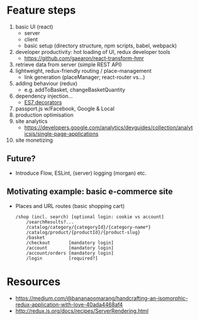 # Feature steps

1. basic UI (react)
    * server
    * client
    * basic setup (directory structure, npm scripts, babel, webpack)
1. developer productivity: hot loading of UI, redux developer tools
    * https://github.com/gaearon/react-transform-hmr
1. retrieve data from server (simple REST API)
1. lightweight, redux-friendly routing / place-management
    * link generation (placeManager; react-router vs...)
1. adding behaviour (redux)
    * e.g. addToBasket, changeBasketQuantity
1. dependency injection...
    * [ES7 decorators](http://jaysoo.ca/2015/06/09/react-contexts-and-dependency-injection/)
1. passport.js w/Facebook, Google & Local
1. production optimisation
1. site analytics
    * https://developers.google.com/analytics/devguides/collection/analyticsjs/single-page-applications
1. site monetizing



## Future?

* Introduce Flow, ESLint, (server) logging (morgan) etc.


## Motivating example: basic e-commerce site

* Places and URL routes (basic shopping cart)
    ```
    /shop (incl. search) [optional login: cookie vs account]
        /searchResults?...
        /catalog/category/{categoryId}/{category-name*}
        /catalog/product/{productId}/{product-slug}
        /basket
        /checkout       [mandatory login]
        /account        [mandatory login]
        /account/orders [mandatory login]
        /login          [required?]
    ```


# Resources

* https://medium.com/@bananaoomarang/handcrafting-an-isomorphic-redux-application-with-love-40ada4468af4
* http://redux.js.org/docs/recipes/ServerRendering.html